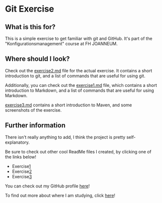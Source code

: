 # Git Exercise

## What is this for?

This is a simple exercise to get familiar with git and GitHub. It's part of the "Konfigurationsmanagement" course at FH JOANNEUM.

## Where should I look?

Check out the [exercise2.md](exercise2.md) file for the actual exercise. It contains a short introduction to git, and a list of commands that are useful for using git.

Additionally, you can check out the [exercise1.md](exercise1.md) file, which contains a short introduction to Markdown, and a list of commands that are useful for using Markdown.

[exercise3.md](exercise3.md) contains a short introduction to Maven, and some screenshots of the exercise.

## Further information

There isn't really anything to add, I think the project is pretty self-explanatory.

Be sure to check out other cool ReadMe files I created, by clicking one of the links below!

- Exercise[1](exercise1.md)
- Exercise[2](exercise2.md)
- Exercise[3](exercise3.md)

You can check out my GitHub profile [here](https://github.com/Nakupenda25)!

To find out more about where I am studying, click [here](https://www.fh-joanneum.at/)!  